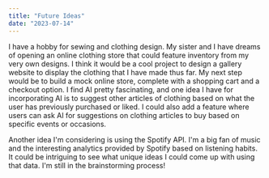 ```yaml
---
title: "Future Ideas"
date: "2023-07-14"
---
```


I have a hobby for sewing and clothing design. My sister and I have dreams of opening an online clothing store that could feature
inventory from my very own designs. I think it would be a cool project to design a gallery website to display the clothing that I have
made thus far. My next step would be to build a mock online store, complete with a shopping cart and a checkout option. I find AI
pretty fascinating, and one idea I have for incorporating AI is to suggest other articles of clothing based on what the user has
previously purchased or liked. I could also add a feature where users can ask AI for suggestions on clothing articles to buy based on
specific events or occasions.

Another idea I'm considering is using the Spotify API. I'm a big fan of music and the interesting analytics provided by Spotify based
on listening habits. It could be intriguing to see what unique ideas I could come up with using that data. I'm still in the
brainstorming process!
